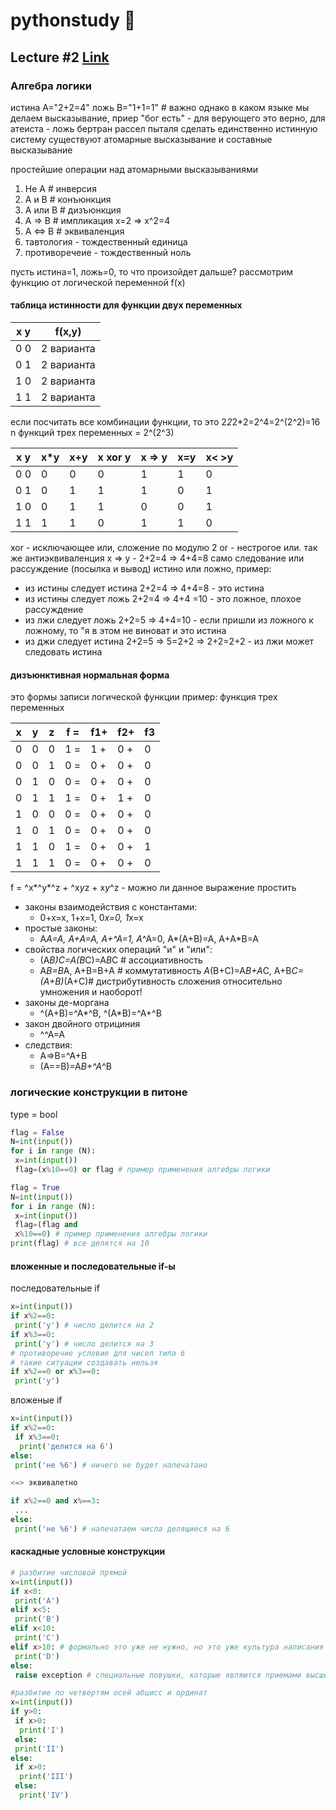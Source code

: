 # pythonstudy :memo:
## Lecture #2 [Link](https://www.youtube.com/watch?v=ZgSx3yH7sJI&list=PLRDzFCPr95fK7tr47883DFUbm4GeOjjc0&index=2)
### Алгебра логики
истина A="2+2=4"
ложь B="1+1=1" # важно однако в каком языке мы делаем высказывание, приер "бог есть" - для верующего это верно, для атеиста - ложь
бертран рассел пыталя сделать единственно истинную систему
существуют атомарные высказывание и составные высказывание

простейшие операции над атомарными высказываниями
1. Не А # инверсия
1. А и В # конъюнкция
1. А или В # дизъюнкция
1. А => В # импликация x=2 => x^2=4
1. A <=> B # эквиваленция
1. тавтология - тождественный единица
1. противоречеие - тождественный ноль

пусть истина=1, ложь=0, то что произойдет дальше?
рассмотрим функцию от логической переменной f(x)

####  таблица истинности для функции двух переменных

x y | f(x,y)
-- | --
0 0 | 2 варианта
0 1 | 2 варианта
1 0 | 2 варианта
1 1 | 2 варианта

если посчитать все комбинации функции, то это 2*2*2*2=2^4=2^(2^2)=16
n функций трех переменных = 2^(2^3)

x y | x*y | x+y | x xor y | x => y | x=y | x< >y |
-- | -- | -- | -- | -- | -- | -- |
0 0 | 0 | 0 | 0 | 1 | 1 | 0 |
0 1 | 0 | 1 | 1 | 1 | 0 | 1 |
1 0 | 0 | 1 | 1 | 0 | 0 | 1 |
1 1 | 1 | 1 | 0 | 1 | 1 | 0 |

xor - исключающее или, сложение по модулю 2
or - нестрогое или. так же антиэквиваленция
x => y - 2+2=4 => 4+4=8 само следование или рассуждение  (посылка и вывод) истино или ложно, пример:
* из истины следует истина 2+2=4 => 4+4=8 - это истина
* из истины следует ложь 2+2=4 => 4+4 =10 - это ложное, плохое рассуждение
* из лжи следует ложь 2+2=5 => 4+4=10 - если пришли из ложного к ложному, то "я в этом не виноват и это истина
* из джи следует истина 2+2=5 => 5=2+2 => 2+2=2+2 - из лжи может следовать истина

#### дизъюнктивная нормальная форма
это формы записи логической функции
пример: функция трех переменных

 x | y | z  | f  = | f1+ | f2+ | f3 
-- | -- | --| -- | -- | -- | -- 
0  | 0 | 0 | 1 = | 1 + | 0 + | 0 
0  | 0 | 1 | 0 = | 0 + | 0 + | 0 
0  | 1 | 0 | 0 = | 0 + | 0 + | 0 
0  | 1 | 1 | 1 = | 0 + | 1 + | 0 
1  | 0 | 0 | 0 = | 0 + | 0 + | 0 
1  | 0 | 1 | 0 = | 0 + | 0 + | 0 
1  | 1 | 0 | 1 = | 0 + | 0 + | 1 
1  | 1 | 1 | 0 = | 0 + | 0 + | 0 

f = ^x*^y*^z + ^x*y*z + x*y*^z - можно ли данное выражение простить

* законы взаимодействия с константами:
  * 0+x=x, 1+x=1, 0*x=0, 1*x=x
* простые законы:
  * A*A=A, A+A=A, A+^A=1, A*^A=0, A*(A+B)=A, A+A*B=A
* свойства логических операций "и" и "или":
  * (A*B)*C=A*(B*C)=A*B*C # ассоциативность
  * А*В=В*А, А+В=В+А # коммутативность
  *A*(B+C)=A*B+A*C, A+B*C=(A+B)*(A+C)# дистрибутивность сложения относительно умножения и наоборот!
* законы де-моргана
  * ^(A+B)=^A*^B, ^(A*B)=^A+^B
* закон двойного отрициния
  * ^^A=A
* следствия:
  * A=>B=^A+B
  * (A==B)=A*B+^A*^B

### логические конструкции в питоне
type = bool
```python
flag = False
N=int(input())
for i in range (N):
 x=int(input())
 flag=(x%10==0) or flag # пример применения алгебры логики
```
```python
flag = True
N=int(input())
for i in range (N):
 x=int(input())
 flag=(flag and 
 x%10==0) # пример применения алгебры логики
print(flag) # все делятся на 10
```
#### вложенные и последовательные if-ы
последовательные if
```python
x=int(input())
if x%2==0:
 print('y') # число делится на 2
if x%3==0:
 print('y') # число делится на 3
# противоречие условие для чисел типа 6 
# такие ситуации создавать нельзя
if x%2==0 or x%3==0:
 print('y')
```
вложеные if

```python
x=int(input())
if x%2==0:
 if x%3==0:
  print('делится на 6')
else:
 print('не %6') # ничего не будет напечатано

<=> эквивалетно

if x%2==0 and x%==3:
 ...
else:
 print('не %6') # напечатаем числа делящиеся на 6
```
#### каскадные условные конструкции
```python
# разбитие числовой прямой
x=int(input())
if x<0:
 print('A')
elif x<5:
 print('B')
elif x<10:
 print('C')
elif x>10: # формально это уже не нужно, но это уже культура написания программы и проверки ошибок
 print('D')
else:
 raise exception # специальные ловушки, которые являются приемами высшего пилотажем (проектирование по контракту)
```
```python
#разбитие по четвертям осей абцисс и ординат
x=int(input())
if y>0:
 if x>0:
  print('I')
 else:
 print('II')
else:
 if x>0:
  print('III')
 else:
  print('IV')
```
